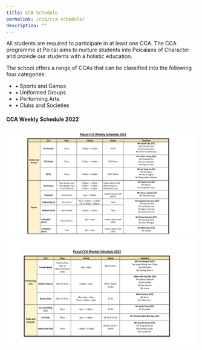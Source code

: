 ```yaml
---
title: CCA Schedule
permalink: /cca/cca-schedule/
description: ""
---
```

<p>All students are required to participate in at least one CCA. The CCA programme at Peicai aims to nurture students into Peicaians of Character and provide our students with a holistic education.</p>
<p>The school offers a range of CCAs that can be classified into the following four categories:</p>
<ul>
<li>&bull; Sports and Games</li>
<li>&bull; Uniformed Groups</li>
<li>&bull; Performing Arts</li>
<li>&bull; Clubs and Societies</li>
</ul>
<h4><strong>CCA Weekly Schedule 2022</strong></h4>
<img src="/images/ccas1.png">
<img src="/images/ccas2.png">